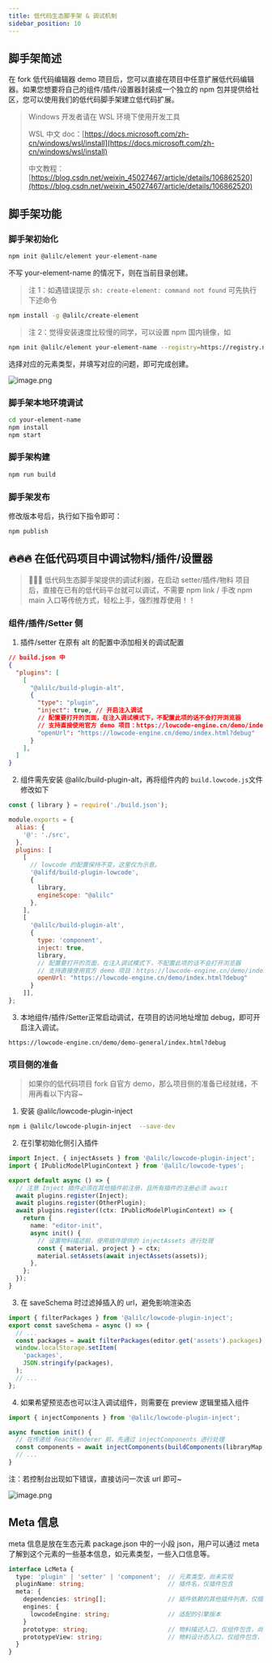 ```yaml
---
title: 低代码生态脚手架 & 调试机制
sidebar_position: 10
---
```

## 脚手架简述

在 fork 低代码编辑器 demo 项目后，您可以直接在项目中任意扩展低代码编辑器。如果您想要将自己的组件/插件/设置器封装成一个独立的 npm 包并提供给社区，您可以使用我们的低代码脚手架建立低代码扩展。

> Windows 开发者请在 WSL 环境下使用开发工具
>
> WSL 中文 doc：[https://docs.microsoft.com/zh-cn/windows/wsl/install](https://docs.microsoft.com/zh-cn/windows/wsl/install)
>
> 中文教程：[https://blog.csdn.net/weixin_45027467/article/details/106862520](https://blog.csdn.net/weixin_45027467/article/details/106862520)


## 脚手架功能
### 脚手架初始化

```bash
npm init @alilc/element your-element-name
```
不写 your-element-name 的情况下，则在当前目录创建。

> 注 1：如遇错误提示 `sh: create-element: command not found` 可先执行下述命令
```bash
npm install -g @alilc/create-element
```

> 注 2：觉得安装速度比较慢的同学，可以设置 npm 国内镜像，如
```bash
npm init @alilc/element your-element-name --registry=https://registry.npmmirror.com
```

选择对应的元素类型，并填写对应的问题，即可完成创建。

![image.png](https://img.alicdn.com/imgextra/i3/O1CN01LAaw2R1veHDYUzGB1_!!6000000006197-2-tps-676-142.png)

### 脚手架本地环境调试

```bash
cd your-element-name
npm install
npm start
```

### 脚手架构建

```bash
npm run build
```

### 脚手架发布

修改版本号后，执行如下指令即可：

```bash
npm publish
```

## 🔥🔥🔥 在低代码项目中调试物料/插件/设置器

> 📢📢📢 低代码生态脚手架提供的调试利器，在启动 setter/插件/物料 项目后，直接在已有的低代码平台就可以调试，不需要 npm link / 手改 npm main 入口等传统方式，轻松上手，强烈推荐使用！！

### 组件/插件/Setter 侧

1. 插件/setter 在原有 alt 的配置中添加相关的调试配置
  ```json
  // build.json 中
  {
    "plugins": [
      [
        "@alilc/build-plugin-alt",
        {
          "type": "plugin",
          "inject": true, // 开启注入调试
          // 配置要打开的页面，在注入调试模式下，不配置此项的话不会打开浏览器
          // 支持直接使用官方 demo 项目：https://lowcode-engine.cn/demo/index.html
          "openUrl": "https://lowcode-engine.cn/demo/index.html?debug"
        }
      ],
    ]
  }
  ```

2. 组件需先安装 @alilc/build-plugin-alt，再将组件内的 `build.lowcode.js`文件修改如下
  ```javascript
  const { library } = require('./build.json');

  module.exports = {
    alias: {
      '@': './src',
    },
    plugins: [
      [
        // lowcode 的配置保持不变，这里仅为示意。
        '@alifd/build-plugin-lowcode',
        {
          library,
          engineScope: "@alilc"
        },
      ],
      [
        '@alilc/build-plugin-alt',
        {
          type: 'component',
          inject: true,
          library,
          // 配置要打开的页面，在注入调试模式下，不配置此项的话不会打开浏览器
          // 支持直接使用官方 demo 项目：https://lowcode-engine.cn/demo/index.html
          openUrl: "https://lowcode-engine.cn/demo/index.html?debug"
        }
      ]],
  };
  ```

3. 本地组件/插件/Setter正常启动调试，在项目的访问地址增加 debug，即可开启注入调试。
  ```url
  https://lowcode-engine.cn/demo/demo-general/index.html?debug
  ```

### 项目侧的准备

> 如果你的低代码项目 fork 自官方 demo，那么项目侧的准备已经就绪，不用再看以下内容~

1. 安装 @alilc/lowcode-plugin-inject
  ```bash
  npm i @alilc/lowcode-plugin-inject  --save-dev
  ```

2. 在引擎初始化侧引入插件
  ```typescript
  import Inject, { injectAssets } from '@alilc/lowcode-plugin-inject';
  import { IPublicModelPluginContext } from '@alilc/lowcode-types';

  export default async () => {
    // 注意 Inject 插件必须在其他插件前注册，且所有插件的注册必须 await
    await plugins.register(Inject);
    await plugins.register(OtherPlugin);
    await plugins.register((ctx: IPublicModelPluginContext) => {
      return {
        name: "editor-init",
        async init() {
          // 设置物料描述前，使用插件提供的 injectAssets 进行处理
          const { material, project } = ctx;
          material.setAssets(await injectAssets(assets));
        },
      };
    });
  }
  ```

3. 在 saveSchema 时过滤掉插入的 url，避免影响渲染态
  ```typescript
  import { filterPackages } from '@alilc/lowcode-plugin-inject';
  export const saveSchema = async () => {
    // ...
    const packages = await filterPackages(editor.get('assets').packages);
    window.localStorage.setItem(
      'packages',
      JSON.stringify(packages),
    );
    // ...
  };
  ```

4. 如果希望预览态也可以注入调试组件，则需要在 preview 逻辑里插入组件
  ```javascript
  import { injectComponents } from '@alilc/lowcode-plugin-inject';

  async function init() {
    // 在传递给 ReactRenderer 前，先通过 injectComponents 进行处理
    const components = await injectComponents(buildComponents(libraryMap, componentsMap));
    // ...
  }
  ```

注：若控制台出现如下错误，直接访问一次该 url 即可~

![image.png](https://img.alicdn.com/imgextra/i1/O1CN01cvKmeK1saCqpIxbLW_!!6000000005782-2-tps-1418-226.png)


## Meta 信息
meta 信息是放在生态元素 package.json 中的一小段 json，用户可以通过 meta 了解到这个元素的一些基本信息，如元素类型，一些入口信息等。

```typescript
interface LcMeta {
  type: 'plugin' | 'setter' | 'component';  // 元素类型，尚未实现
  pluginName: string;                       // 插件名，仅插件包含
  meta: {
    dependencies: string[];                 // 插件依赖的其他插件列表，仅插件包含
    engines: {
      lowcodeEngine: string;                // 适配的引擎版本
    }
    prototype: string;                      // 物料描述入口，仅组件包含，尚未实现
    prototypeView: string;                  // 物料设计态入口，仅组件包含，尚未实现
  }
}
```

